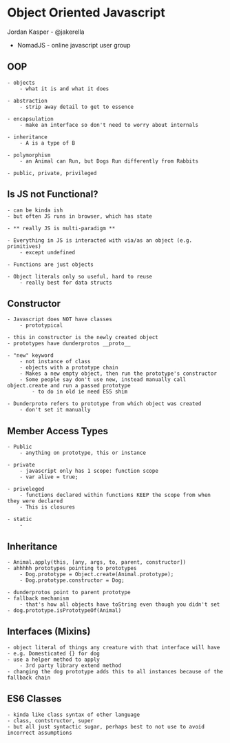 # Object Oriented Javascript
Jordan Kasper - @jakerella

- NomadJS - online javascript user group

## OOP
	- objects
		- what it is and what it does

	- abstraction
		- strip away detail to get to essence

	- encapsulation
		- make an interface so don't need to worry about internals

	- inheritance
		- A is a type of B

	- polymorphism
		- an Animal can Run, but Dogs Run differently from Rabbits

	- public, private, privileged

## Is JS not Functional?
	- can be kinda ish
	- but often JS runs in browser, which has state

	- ** really JS is multi-paradigm **

	- Everything in JS is interacted with via/as an object (e.g. primitives)
		- except undefined

	- Functions are just objects

	- Object literals only so useful, hard to reuse
		- really best for data structs

## Constructor
	- Javascript does NOT have classes
		- prototypical

	- this in constructor is the newly created object
	- prototypes have dunderprotos __proto__

	- "new" keyword
		- not instance of class
		- objects with a prototype chain
		- Makes a new empty object, then run the prototype's constructor
		- Some people say don't use new, instead manually call object.create and run a passed prototype
			- to do in old ie need ES5 shim

	- Dunderproto refers to prototype from which object was created
		- don't set it manually

## Member Access Types
	- Public
		- anything on prototype, this or instance

	- private
		- javascript only has 1 scope: function scope
		- var alive = true;

	- priveleged
		- functions declared within functions KEEP the scope from when they were declared
		- This is closures

	- static
		- 

## Inheritance
	- Animal.apply(this, [any, args, to, parent, constructor])
	- ahhhhh prototypes pointing to prototypes
		- Dog.prototype = Object.create(Animal.prototype);
		- Dog.prototype.constructor = Dog;

	- dunderprotos point to parent prototype
	- fallback mechanism
		- that's how all objects have toString even though you didn't set
	- dog.prototype.isPrototypeOf(Animal)

## Interfaces (Mixins)
	- object literal of things any creature with that interface will have
	- e.g. Domesticated {} for dog
	- use a helper method to apply
		- 3rd party library extend method
	- changing the dog prototype adds this to all instances because of the fallback chain
	
## ES6 Classes
	- kinda like class syntax of other language
	- class, contstructor, super
	- but all just syntactic sugar, perhaps best to not use to avoid incorrect assumptions